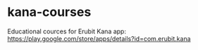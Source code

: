 # kana-courses
Educational cources for Erubit Kana app: https://play.google.com/store/apps/details?id=com.erubit.kana
